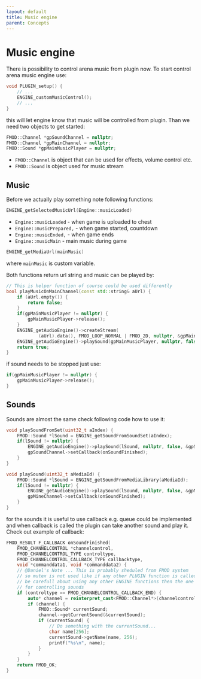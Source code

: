 ```yaml
---
layout: default
title: Music engine
parent: Concepts
---
```


# Music engine
There is possibility to control arena music from plugin now. To start control
arena music engine use:

```cpp
void PLUGIN_setup() {
    // ...
    ENGINE_customMusicControl();
    // ...
}
```

this will let engine know that music will be controlled from plugin. Than we need
two objects to get started:
```cpp
FMOD::Channel *gpSoundChannel = nullptr;
FMOD::Channel *gpMainChannel = nullptr;
FMOD::Sound *gpMainMusicPlayer = nullptr;
```
 - ```FMOD::Channel``` is object that can be used for effects, volume control etc.
 - ```FMOD::Sound``` is object used for music stream

## Music
Before we actually play something note following functions:
```cpp
ENGINE_getSelectedMusicUrl(Engine::musicLoaded)
```
 - ```Engine::musicLoaded``` - when game is uploaded to chest
 - ```Engine::musicPrepared,``` - when game started, countdown
 - ```Engine::musicEnded,``` - when game ends
 - ```Engine::musicMain``` - main music during game

```cpp
ENGINE_getMediaUrl(mainMusic)
```
where ```mainMusic``` is custom variable.

Both functions return url string and music can be played by:

```cpp
// This is helper function of course could be used differently
bool playMusicOnMainChannel(const std::string& aUrl) {
    if (aUrl.empty()) {
        return false;
    }
    if(gpMainMusicPlayer != nullptr) {
        gpMainMusicPlayer->release();
    }
    ENGINE_getAudioEngine()->createStream(
            (aUrl).data(), FMOD_LOOP_NORMAL | FMOD_2D, nullptr, &gpMainMusicPlayer);
    ENGINE_getAudioEngine()->playSound(gpMainMusicPlayer, nullptr, false, &gpMainChannel);
    return true;
}
```

if sound needs to be stopped just use:
```cpp
if(gpMainMusicPlayer != nullptr) {
    gpMainMusicPlayer->release();
}
```

## Sounds
Sounds are almost the same check following code how to use it:

```cpp
void playSoundFromSet(uint32_t aIndex) {
    FMOD::Sound *lSound = ENGINE_getSoundFromSoundSet(aIndex);
    if(lSound != nullptr) {
        ENGINE_getAudioEngine()->playSound(lSound, nullptr, false, &gpSoundChannel);
        gpSoundChannel->setCallback(onSoundFinished);
    }   
}

void playSound(uint32_t aMediaId) {
    FMOD::Sound *lSound = ENGINE_getSoundFromMediaLibrary(aMediaId);
    if(lSound != nullptr) {
        ENGINE_getAudioEngine()->playSound(lSound, nullptr, false, &gpMineChannel);
        gpMineChannel->setCallback(onSoundFinished);
    }   
}
```

for the sounds it is useful to use callback e.g. queue could be implemented and
when callback is called the plugin can take another sound and play it. Check out 
example of callback:
```cpp
FMOD_RESULT F_CALLBACK onSoundFinished(
    FMOD_CHANNELCONTROL *channelcontrol, 
    FMOD_CHANNELCONTROL_TYPE controltype, 
    FMOD_CHANNELCONTROL_CALLBACK_TYPE callbacktype, 
    void *commanddata1, void *commanddata2) {
    // @Daniel's Note ... This is probably sheduled from FMOD system
    // so mutex is not used like if any other PLUGIN function is called
    // be carefull about using any other ENGINE functions then the one
    // for controlling sounds
    if (controltype == FMOD_CHANNELCONTROL_CALLBACK_END) {
        auto* channel = reinterpret_cast<FMOD::Channel*>(channelcontrol);
        if (channel) {
            FMOD::Sound* currentSound;
            channel->getCurrentSound(&currentSound);
            if (currentSound) {
                // Do something with the currentSound...
                char name[256];
                currentSound->getName(name, 256);
                printf("%s\n", name);
            }
        }
    }
    return FMOD_OK;
}
```